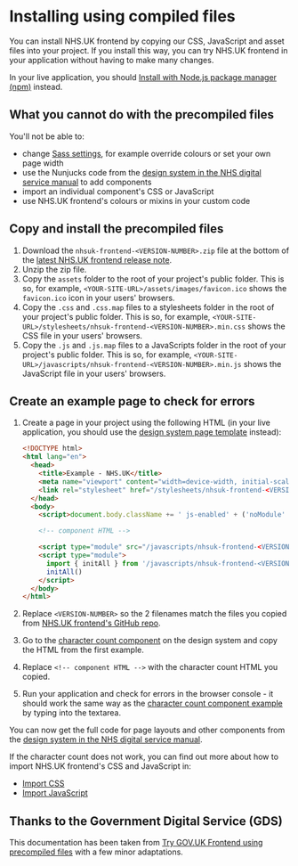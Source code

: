 # Installing using compiled files

You can install NHS.UK frontend by copying our CSS, JavaScript and asset files into your project. If you install this way, you can try NHS.UK frontend in your application without having to make many changes.

In your live application, you should [Install with Node.js package manager (npm)](./installing-with-npm.md) instead.

## What you cannot do with the precompiled files

You'll not be able to:

- change [Sass settings](https://nhsuk.github.io/nhsuk-frontend/docs/sassdoc/), for example override colours or set your own page width
- use the Nunjucks code from the [design system in the NHS digital service manual](https://service-manual.nhs.uk/design-system) to add components
- import an individual component's CSS or JavaScript
- use NHS.UK frontend's colours or mixins in your custom code

## Copy and install the precompiled files

1. Download the `nhsuk-frontend-<VERSION-NUMBER>.zip` file at the bottom of the [latest NHS.UK frontend release note](https://github.com/nhsuk/nhsuk-frontend/releases/latest).
2. Unzip the zip file.
3. Copy the `assets` folder to the root of your project's public folder. This is so, for example, `<YOUR-SITE-URL>/assets/images/favicon.ico` shows the `favicon.ico` icon in your users' browsers.
4. Copy the `.css` and `.css.map` files to a stylesheets folder in the root of your project's public folder. This is so, for example, `<YOUR-SITE-URL>/stylesheets/nhsuk-frontend-<VERSION-NUMBER>.min.css` shows the CSS file in your users' browsers.
5. Copy the `.js` and `.js.map` files to a JavaScripts folder in the root of your project's public folder. This is so, for example, `<YOUR-SITE-URL>/javascripts/nhsuk-frontend-<VERSION-NUMBER>.min.js` shows the JavaScript file in your users' browsers.

## Create an example page to check for errors

1. Create a page in your project using the following HTML (in your live application, you should use the [design system page template](https://service-manual.nhs.uk/design-system/styles/page-template) instead):

   ```html
   <!DOCTYPE html>
   <html lang="en">
     <head>
       <title>Example - NHS.UK</title>
       <meta name="viewport" content="width=device-width, initial-scale=1, viewport-fit=cover">
       <link rel="stylesheet" href="/stylesheets/nhsuk-frontend-<VERSION-NUMBER>.min.css">
     </head>
     <body>
       <script>document.body.className += ' js-enabled' + ('noModule' in HTMLScriptElement.prototype ? ' nhsuk-frontend-supported' : '');</script>

       <!-- component HTML -->

       <script type="module" src="/javascripts/nhsuk-frontend-<VERSION-NUMBER>.min.js"></script>
       <script type="module">
         import { initAll } from '/javascripts/nhsuk-frontend-<VERSION-NUMBER>.min.js'
         initAll()
       </script>
     </body>
   </html>
   ```

2. Replace `<VERSION-NUMBER>` so the 2 filenames match the files you copied from [NHS.UK frontend's GitHub repo](#copy-and-install-the-precompiled-files).

3. Go to the [character count component](https://service-manual.nhs.uk/design-system/components/character-count) on the design system and copy the HTML from the first example.

4. Replace `<!-- component HTML -->` with the character count HTML you copied.

5. Run your application and check for errors in the browser console - it should work the same way as the [character count component example](https://service-manual.nhs.uk/design-example/components/character-count/default) by typing into the textarea.

You can now get the full code for page layouts and other components from the [design system in the NHS digital service manual](https://service-manual.nhs.uk/design-system).

If the character count does not work, you can find out more about how to import NHS.UK frontend's CSS and JavaScript in:

- [Import CSS](../configuration/css.md)
- [Import JavaScript](../configuration/javascript.md)

## Thanks to the Government Digital Service (GDS)

This documentation has been taken from [Try GOV.UK Frontend using precompiled files](https://frontend.design-system.service.gov.uk/install-using-precompiled-files/) with a few minor adaptations.

